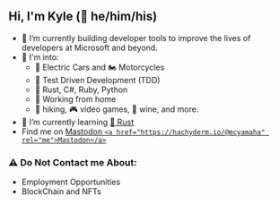 ## Hi, I'm Kyle (🌈 he/him/his)

- 🔭 I’m currently building developer tools to improve the lives of developers at Microsoft and beyond.
- 👀 I'm into:
    * 🚗 Electric Cars and 🏍️ Motorcycles
    * 🔬 Test Driven Development (TDD)
    * 🦀 Rust, C#, Ruby, Python
    * 🏡 Working from home
    * 🥾 hiking, 🎮 video games, 🍷 wine, and more.
- 🌱 I’m currently learning [🦀 Rust](https://www.rust-lang.org/)
- Find me on <a href="https://hachyderm.io/@mcyamaha">Mastodon `<a href="https://hachyderm.io/@mcyamaha" rel="me">Mastodon</a>` </a>

### ⚠️ Do Not Contact me About:
* Employment Opportunities
* BlockChain and NFTs

